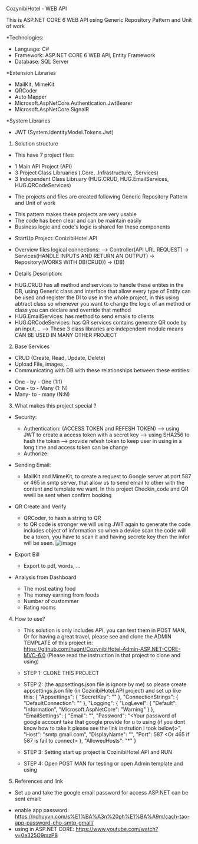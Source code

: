 CozynibiHotel - WEB API

This is ASP.NET CORE 6 WEB API using Generic Repository Pattern and Unit of work

*Technologies:
- Language: C#
- Framework: ASP.NET CORE 6 WEB API, Entity Framework
- Database: SQL Server

*Extension Libraries
- MailKit, MimeKit
- QRCoder
- Auto Mapper
- Microsoft.AspNetCore.Authentication.JwtBearer
- Microsoft.AspNetCore.SignalR

*System Libraries
- JWT (System.IdentityModel.Tokens.Jwt)

1. Solution structure
- This have 7 project files: 
+ 1 Main API Project (API)
+ 3 Project Class Libruaries (.Core, .Infrastructure, .Services)
+ 3 Independent Class Libruary (HUG.CRUD, HUG.EmailServices, HUG.QRCodeServices)

- The projects and files are created following Generic Repository Pattern and Unit of work
+ This pattern makes these projects are very usable
+ The code has been clear and can be maintain easily
+ Business logic and code's logic is shared for these components

- StartUp Project: ConizibiHotel.API
- Overview files logical connections:
--> Controller(API URL REQUEST) -> Services(HANDLE INPUTS AND RETURN AN OUTPUT) -> Repository(WORKS WITH DB(CRUD)) -> (DB)

- Details Description:
+ HUG.CRUD has all method and services to handle these entites in the DB, using Generic class and interface that allow every type of Entity can be used and register the DI to use in the whole project, in this using abtract class so whenever you want to change the logic of an method or class you can declare and override that method
+ HUG.EmailServices: has method to send emails to clients
+ HUG.QRCodeServices: has QR services contains generate QR code by an input, ..
--> These 3 class libraries are independent module means CAN BE USED IN MANY OTHER PROJECT

2. Base Services 
- CRUD (Create, Read, Update, Delete)
- Upload File, images, ..
- Communicating with DB with these relationships between these entities: 
+ One - by - One (1:1)
+ One - to - Many (1: N)
+ Many- to - many (N:N) 

3. What makes this project special ?
- Security: 
    + Authentication: (ACCESS TOKEN and REFESH TOKEN)
    --> using JWT to create a access token with a secret key
    --> using SHA256 to hash the token
    --> provide refesh token to keep user in using in a long time and access token can be change
    + Authorize: 

- Sending Email:
    + MailKit and MimeKit, to create a request to Google server at port 587 or 465 in smtp server, that allow us to
    send email to other with the content and template we want. In this project Checkin_code and QR wwill be sent when
    confirm booking

- QR Create and Verify
    + QRCoder, to hash a string to QR
    + to QR code is stronger we will using JWT again to generate the code includes object of information so when a device 
    scan the code will be a token, you have to scan it and having secrete key then the infor will be seen.
    ![image](https://github.com/hugnt/CozynibiHotel-Admin-ASP.NET-CORE-MVC-6.0/assets/103843426/81983a4b-5ef2-42be-8ef3-1bda30c1f931)
- Export Bill 
    + Export to pdf, words, ...

- Analysis from Dashboard
    + The most eating food
    + The money earning from foods
    + Number of custommer
    + Rating rooms
4. How to use?
    + This solution is only includes API, you can test them in POST MAN, Or for having a great travel, please see and clone the ADMIN TEMPLATE of this project in: https://github.com/hugnt/CozynibiHotel-Admin-ASP.NET-CORE-MVC-6.0
    (Please read the instruction in that project to clone and using)

    + STEP 1: CLONE THIS PROJECT 
    + STEP 2: (the appsettings.json file is ignore by me) so please create appsettings.json file (in CozinibiHotel.API project) and set up like this:
    {
        "Appsettings": {
            "SecretKey": "<Your secret key for jwt>"
        },
        "ConnectionStrings": {
            "DefaultConnection": "<Your data connecttion>"
        },
        "Logging": {
            "LogLevel": {
            "Default": "Information",
            "Microsoft.AspNetCore": "Warning"
            }
        },
        "EmailSettings": {
            "Email": "<Your email>",
            "Password": "<Your password of google account take that google provide for u to using (if you dont know how to take it please see the link instrution I took below)>",
            "Host": "smtp.gmail.com",
            "DisplayName": "<Your Display name>",
            "Port": 587 <Or 465 if 587 is fail to connect>
        },
        "AllowedHosts": "*"
    }
    + STEP 3: Setting start up project is CozinibiHotel.API and RUN
    + STEP 4: Open POST MAN for testing or open Admin template and using

5. References and link
- Set up and take the google email password for access ASP.NET can be sent email:
+ enable app password: https://nchuyvn.com/s%E1%BA%A3n%20ph%E1%BA%A9m/cach-tao-app-password-cho-smtp-gmail/
+ using in ASP.NET CORE: https://www.youtube.com/watch?v=0e325O9mzP8

